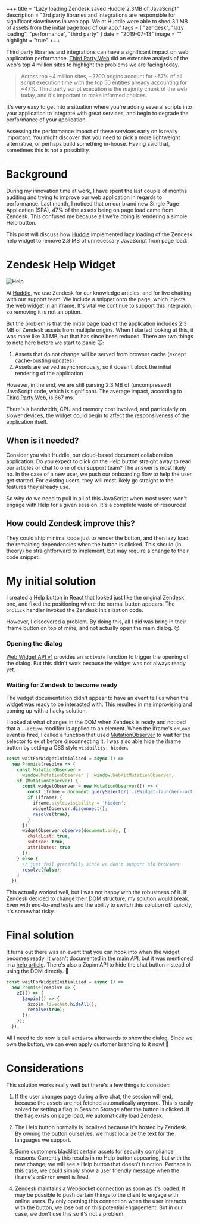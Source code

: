 +++
title = "Lazy loading Zendesk saved Huddle 2.3MB of JavaScript"
description = "3rd party libraries and integrations are responsible for significant slowdowns in web app. We at Huddle were able to shed 3.1 MB of assets from the initial page load of our app."
tags = [
    "zendesk",
    "lazy loading",
    "performance",
    "third party"
]
date = "2019-07-13"
image = ""
highlight = "true"
+++

Third party libraries and integrations can have a significant impact on web application performance. [Third Party Web](https://github.com/patrickhulce/third-party-web#summary) did an extensive analysis of the web's top 4 million sites to highlight the problems we are facing today.

> Across top ~4 million sites, ~2700 origins account for ~57% of all script execution time with the top 50 entities already accounting for ~47%. Third party script execution is the majority chunk of the web today, and it's important to make informed choices.

It's very easy to get into a situation where you're adding several scripts into your application to integrate with great services, and begin to degrade the performance of your application.

Assessing the performance impact of these services early on is really important. You might discover that you need to pick a more lightweight alternative, or perhaps build something in-house. Having said that, sometimes this is not a possibility.

# Background

During my innovation time at work, I have spent the last couple of months auditing and trying to improve our web application in regards to performance. Last month, I noticed that on our brand new Single Page Application (SPA), 47% of the assets being on page load came from Zendesk. This confused me because all we're doing is rendering a simple Help button.

This post will discuss how [Huddle](https://www.huddle.com/) implemented lazy loading of the Zendesk help widget to remove 2.3 MB of unnecessary JavaScript from page load.

# Zendesk Help Widget

![Help](/img/blog/lazy-zendesk/help.png)

At [Huddle](https://www.huddle.com/), we use Zendesk for our knowledge articles, and for live chatting with our support team. We include a snippet onto the page, which injects the web widget in an iframe. It's vital we continue to support this integraion, so removing it is not an option.

But the problem is that the initial page load of the application includes 2.3 MB of Zendesk assets from multiple origins. When I started looking at this, it was more like 3.1 MB, but that has since been reduced. There are two things to note here before we start to panic 🙀:

1. Assets that do not change will be served from browser cache (except cache-busting updates)
2. Assets are served asynchronously, so it doesn't block the initial rendering of the application

However, in the end, we are still parsing 2.3 MB of (uncompressed) JavaScript code, which is significant. The average impact, according to [Third Party Web](https://github.com/patrickhulce/third-party-web#third-parties-by-total-impact), is 667 ms.

There's a bandwidth, CPU and memory cost involved, and particularly on slower devices, the widget could begin to affect the responsiveness of the application itself.

## When is it needed?

Consider you visit Huddle, our cloud-based document collaboration application. Do you expect to click on the Help button straight away to read our articles or chat to one of our support team? The answer is most likely no. In the case of a new user, we push our onboarding flow to help the user get started. For existing users, they will most likely go straight to the features they already use.

So why do we need to pull in all of this JavaScript when most users won't engage with Help for a given session. It's a complete waste of resources!

## How could Zendesk improve this?

They could ship minimal code just to render the button, and then lazy load the remaining dependencies when the button is clicked. This should (in theory) be straightforward to implement, but may require a change to their code snippet.

# My initial solution

I created a Help button in React that looked just like the original Zendesk one, and fixed the positioning where the normal button appears. The `onClick` handler invoked the Zendesk initialization code.

However, I discovered a problem. By doing this, all I did was bring in their iframe button on top of mine, and not actually open the main dialog. 😔

### Opening the dialog

[Web Widget API v1](https://developer.zendesk.com/embeddables/docs/widget/api) provides an `activate` function to trigger the opening of the dialog. But this didn't work because the widget was not always ready yet.

### Waiting for Zendesk to become ready

The widget documentation didn't appear to have an event tell us when the widget was ready to be interacted with. This resulted in me improvising and coming up with a hacky solution.

I looked at what changes in the DOM when Zendesk is ready and noticed that a `--active` modifier is applied to an element. When the iframe's `onLoad` event is fired, I called a function that used [MutationObserver](https://developer.mozilla.org/en-US/docs/Web/API/MutationObserver) to wait for the selector to exist before disconnecting it. I was also able hide the iframe button by setting a CSS style `visibility: hidden`.

```javascript
const waitForWidgetInitialised = async () =>
  new Promise(resolve => {
    const MutationObserver =
      window.MutationObserver || window.WebKitMutationObserver;
    if (MutationObserver) {
      const widgetObserver = new MutationObserver(() => {
        const iframe = document.querySelector('.zEWidget-launcher--active');
        if (iframe) {
          iframe.style.visibility = 'hidden';
          widgetObserver.disconnect();
          resolve(true);
        }
      });
      widgetObserver.observe(document.body, {
        childList: true,
        subtree: true,
        attributes: true
      });
    } else {
      // just fail gracefully since we don't support old browsers
      resolve(false);
    }
  });
```

This actually worked well, but I was not happy with the robustness of it. If Zendesk decided to change their DOM structure, my solution would break. Even with end-to-end tests and the ability to switch this solution off quickly, it's somewhat risky.

# Final solution

It turns out there was an event that you can hook into when the widget becomes ready. It wasn't documented in the main API, but it was mentioned in a [help article](https://support.zendesk.com/hc/en-us/articles/115007912068-Using-the-Chat-widget-JavaScript-API). There's also a Zopim API to hide the chat button instead of using the DOM directly. 🙂

```javascript
const waitForWidgetInitialised = async () =>
  new Promise(resolve => {
    zE(() => {
      $zopim(() => {
        $zopim.livechat.hideAll();
        resolve(true);
      });
    });
  });
```

All I need to do now is call `activate` afterwards to show the dialog. Since we own the button, we can even apply customer branding to it now! 🎉

# Considerations

This solution works really well but there's a few things to consider:

1. If the user changes page during a live chat, the session will end, because the assets are not fetched automatically anymore. This is easily solved by setting a flag in Session Storage after the button is clicked. If the flag exists on page load, we automatically load Zendesk.

2. The Help button normally is localized because it's hosted by Zendesk. By owning the button ourselves, we must localize the text for the languages we support.

3. Some customers blacklist certain assets for security compliance reasons. Currently this results in no Help button appearing, but with the new change, we will see a Help button that doesn't function. Perhaps in this case, we could simply show a user friendly message when the iframe's `onError` event is fired.

4. Zendesk maintains a WebSocket connection as soon as it's loaded. It may be possible to push certain things to the client to engage with online users. By only opening this connection when the user interacts with the button, we lose out on this potential engagement. But in our case, we don't use this so it's not a problem.
